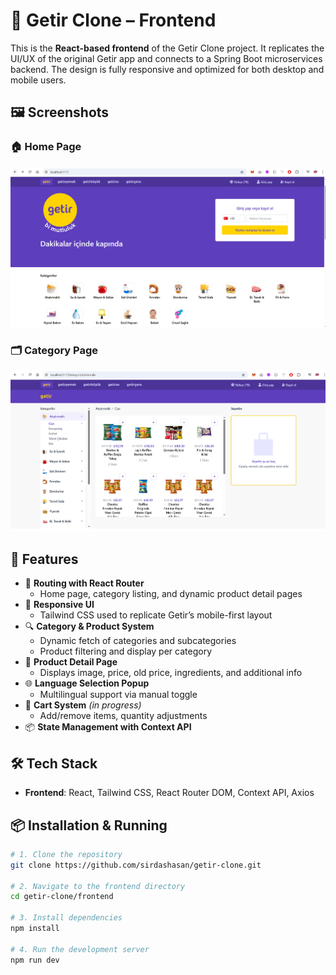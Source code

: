 # 🛒 Getir Clone – Frontend

This is the **React-based frontend** of the Getir Clone project. It replicates the UI/UX of the original Getir app and connects to a Spring Boot microservices backend. The design is fully responsive and optimized for both desktop and mobile users.

## 🖼 Screenshots

### 🏠 Home Page

![Home Screenshot](./public/screenshot.png)

### 🗂 Category Page

![Category Screenshot](./public/screenshot2.png)

## 🚀 Features

- 🧭 **Routing with React Router**
  - Home page, category listing, and dynamic product detail pages
- 📱 **Responsive UI**
  - Tailwind CSS used to replicate Getir’s mobile-first layout
- 🔍 **Category & Product System**
  - Dynamic fetch of categories and subcategories
  - Product filtering and display per category
- 🧾 **Product Detail Page**
  - Displays image, price, old price, ingredients, and additional info
- 🌐 **Language Selection Popup**
  - Multilingual support via manual toggle
- 🛒 **Cart System** *(in progress)*  
  - Add/remove items, quantity adjustments
- 📦 **State Management with Context API**


## 🛠️ Tech Stack
- **Frontend**: React, Tailwind CSS, React Router DOM, Context API, Axios

## 📦 Installation & Running

```bash
# 1. Clone the repository
git clone https://github.com/sirdashasan/getir-clone.git

# 2. Navigate to the frontend directory
cd getir-clone/frontend

# 3. Install dependencies
npm install

# 4. Run the development server
npm run dev
```